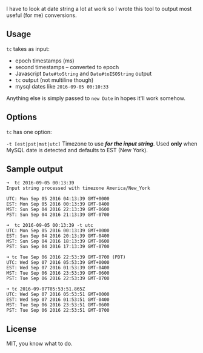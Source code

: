 I have to look at date string a lot at work so I wrote this tool to output most useful (for me) conversions.

## Usage

`tc` takes as input:

* epoch timestamps (ms)
* second timestamps – converted to epoch
* Javascript `Date#toString` and `Date#toISOString` output
* `tc` output (not multiline though)
* mysql dates like `2016-09-05 00:10:33`

Anything else is simply passed to `new Date` in hopes it'll work somehow.

## Options

`tc` has one option:

`-t [est|pst|mst|utc]` Timezone to use _**for the input string**_. Used **only** when MySQL date is detected and defaults to EST (New York).

## Sample output
```shell
➜  tc 2016-09-05 00:13:39
Input string processed with timezone America/New_York

UTC: Mon Sep 05 2016 04:13:39 GMT+0000
EST: Mon Sep 05 2016 00:13:39 GMT-0400
MST: Sun Sep 04 2016 22:13:39 GMT-0600
PST: Sun Sep 04 2016 21:13:39 GMT-0700

➜  tc 2016-09-05 00:13:39 -t utc
UTC: Mon Sep 05 2016 00:13:39 GMT+0000
EST: Sun Sep 04 2016 20:13:39 GMT-0400
MST: Sun Sep 04 2016 18:13:39 GMT-0600
PST: Sun Sep 04 2016 17:13:39 GMT-0700

➜ tc Tue Sep 06 2016 22:53:39 GMT-0700 (PDT)
UTC: Wed Sep 07 2016 05:53:39 GMT+0000
EST: Wed Sep 07 2016 01:53:39 GMT-0400
MST: Tue Sep 06 2016 23:53:39 GMT-0600
PST: Tue Sep 06 2016 22:53:39 GMT-0700

➜ tc 2016-09-07T05:53:51.865Z
UTC: Wed Sep 07 2016 05:53:51 GMT+0000
EST: Wed Sep 07 2016 01:53:51 GMT-0400
MST: Tue Sep 06 2016 23:53:51 GMT-0600
PST: Tue Sep 06 2016 22:53:51 GMT-0700
```

## License

MIT, you know what to do.
